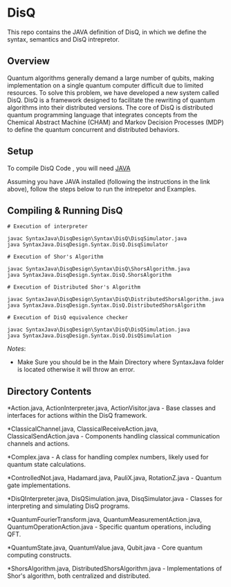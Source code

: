 # DisQ

This repo contains the JAVA definition of DisQ, in which we define the syntax, semantics and DisQ intrepretor. 

## Overview

Quantum algorithms generally demand a large number of qubits, making implementation on a single quantum computer difficult due to limited resources. To solve this problem, we have developed a new system called DisQ. DisQ is a framework designed to facilitate the rewriting of quantum algorithms into their distributed versions. The core of  DisQ is distributed quantum programming language that integrates concepts from the Chemical Abstract Machine (CHAM) and Markov Decision Processes (MDP) to define the quantum concurrent and distributed behaviors.

## Setup

To compile DisQ Code , you will need [JAVA](https://ubuntu.com/tutorials/install-jre#1-overview) 

Assuming you have JAVA installed (following the instructions in the link above), follow the steps below to run the intrepetor and Examples.

## Compiling & Running DisQ

```
# Execution of interpreter 

javac SyntaxJava\DisqDesign\Syntax\DisQ\DisqSimulator.java
java SyntaxJava.DisqDesign.Syntax.DisQ.DisqSimulator

# Execution of Shor's Algorithm

javac SyntaxJava\DisqDesign\Syntax\DisQ\ShorsAlgorithm.java
java SyntaxJava.DisqDesign.Syntax.DisQ.ShorsAlgorithm

# Execution of Distributed Shor's Algorithm 

javac SyntaxJava\DisqDesign\Syntax\DisQ\DistributedShorsAlgorithm.java
java SyntaxJava.DisqDesign.Syntax.DisQ.DistributedShorsAlgorithm

# Execution of DisQ equivalence checker

javac SyntaxJava\DisqDesign\Syntax\DisQ\DisQSimulation.java
java SyntaxJava.DisqDesign.Syntax.DisQ.DisQSimulation
```
*Notes*: 
* Make Sure you should be in the Main Directory where SyntaxJava folder is located otherwise it will throw an error.

## Directory Contents

*Action.java, ActionInterpreter.java, ActionVisitor.java - Base classes and interfaces for actions within the DisQ framework.

*ClassicalChannel.java, ClassicalReceiveAction.java, ClassicalSendAction.java - Components handling classical communication channels and actions.

*Complex.java - A class for handling complex numbers, likely used for quantum state calculations.

*ControlledNot.java, Hadamard.java, PauliX.java, RotationZ.java - Quantum gate implementations.

*DisQInterpreter.java, DisQSimulation.java, DisqSimulator.java - Classes for interpreting and simulating DisQ programs.

*QuantumFourierTransform.java, QuantumMeasurementAction.java, QuantumOperationAction.java - Specific quantum operations, including QFT.

*QuantumState.java, QuantumValue.java, Qubit.java - Core quantum computing constructs.

*ShorsAlgorithm.java, DistributedShorsAlgorithm.java - Implementations of Shor's algorithm, both centralized and distributed.